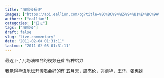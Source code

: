 ```yaml
---
title: "演唱会短评"
images: ["https://api.eallion.com/og?title=%E6%BC%94%E5%94%B1%E4%BC%9A%E7%9F%AD%E8%AF%84"]
authors: ["eallion"]
categories: ["日志"]
tags: ["演唱会"]
draft: false
slug: "live-commentary"
date: "2011-02-08 01:31:11"
lastmod: "2011-02-08 01:31:11"
---
```


最近下了几场演唱会的视频在看
各种给力

我觉得华语乐坛开演唱会好的有
五月天，周杰伦，刘德华，王菲，张惠妹
